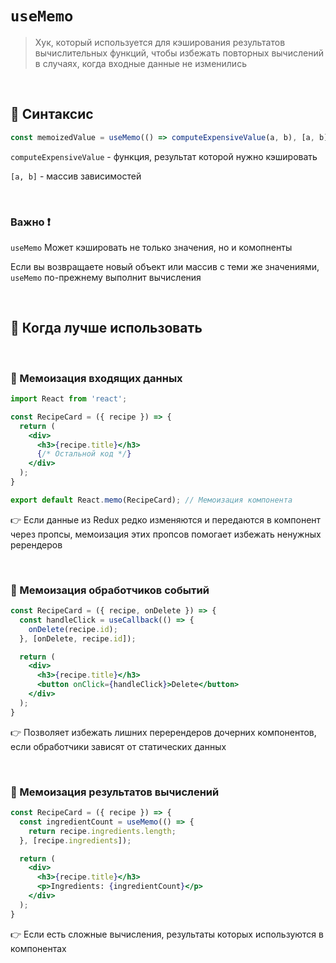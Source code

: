 # `useMemo`
> Хук, который используется для кэширования результатов вычислительных функций, чтобы избежать повторных вычислений в случаях, когда входные данные не изменились

<br>

## 🚩 Синтаксис
```jsx
const memoizedValue = useMemo(() => computeExpensiveValue(a, b), [a, b]);
```
`computeExpensiveValue` - функция, результат которой нужно кэшировать

`[a, b]` - массив зависимостей


<br>

### Важно ❗

`useMemo` Может кэшировать не только значения, но и комопненты

Если вы возвращаете новый объект или массив с теми же значениями, `useMemo` по-прежнему выполнит вычисления

<br>

## 🚩 Когда лучше использовать

<br>

### 🔴 Мемоизация входящих данных
```jsx
import React from 'react';

const RecipeCard = ({ recipe }) => {
  return (
    <div>
      <h3>{recipe.title}</h3>
      {/* Остальной код */}
    </div>
  );
}

export default React.memo(RecipeCard); // Мемоизация компонента


```
👉 Если данные из Redux редко изменяются и передаются в компонент через пропсы, мемоизация этих пропсов помогает избежать ненужных ререндеров

<br>

### 🔴 Мемоизация обработчиков событий
```jsx
const RecipeCard = ({ recipe, onDelete }) => {
  const handleClick = useCallback(() => {
    onDelete(recipe.id);
  }, [onDelete, recipe.id]);

  return (
    <div>
      <h3>{recipe.title}</h3>
      <button onClick={handleClick}>Delete</button>
    </div>
  );
}

```
👉 Позволяет избежать лишних перерендеров дочерних компонентов, если обработчики зависят от статических данных


<br>

### 🔴 Мемоизация результатов вычислений
```jsx
const RecipeCard = ({ recipe }) => {
  const ingredientCount = useMemo(() => {
    return recipe.ingredients.length;
  }, [recipe.ingredients]);

  return (
    <div>
      <h3>{recipe.title}</h3>
      <p>Ingredients: {ingredientCount}</p>
    </div>
  );
}


```
👉 Если есть сложные вычисления, результаты которых используются в компонентах
